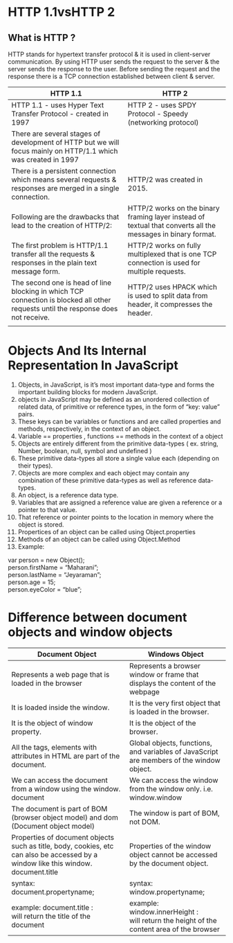 # HTTP 1.1vsHTTP 2

## What is HTTP ?

HTTP stands for hypertext transfer protocol & it is used in client-server communication.
By using HTTP user sends the request to the server & the server sends the response to the user.
Before sending the request and the response there is a TCP connection established between client & server. 


| HTTP 1.1      |     HTTP 2    |
| ------------- | ------------- |
| HTTP 1.1 - uses Hyper Text Transfer Protocol - created in 1997|HTTP 2 - uses SPDY Protocol - Speedy (networking protocol) 
|There are several stages of development of HTTP but we will focus mainly on HTTP/1.1 which was created in 1997 ||
|There is a persistent connection which means several requests & responses are merged in a single connection. | HTTP/2 was created in 2015.|
|Following are the drawbacks that lead to the creation of HTTP/2:| HTTP/2 works on the binary framing layer instead of textual that converts all the messages in binary format.|
|The first problem is HTTP/1.1 transfer all the requests & responses in the plain text message form. | HTTP/2 works on fully multiplexed that is one TCP connection is used for multiple requests.|
|The second one is head of line blocking in which TCP connection is blocked all other requests until the response does not receive. |HTTP/2 uses HPACK which is used to split data from header, it compresses the header.|The server sends all the other files like CSS & JS without the request of the client using the PUSH frame.|
|               |              |



# Objects And Its Internal Representation In JavaScript

1. Objects, in JavaScript, is it’s most important data-type and forms the important building blocks for modern JavaScript. 
2. objects in JavaScript may be defined as an unordered collection of related data, of primitive or reference types, in the form of “key: value” pairs. 
3. These keys can be variables or functions and are called properties and methods, respectively, in the context of an object.  
4.  Variable == properties ,  functions == methods in the context of a object
5. Objects are entirely different from the primitive data-types ( ex. string, Number, boolean, null, symbol and undefined )
6. These primitive data-types all store a single value each (depending on their types).
7. Objects are more complex and each object may contain any combination of these primitive data-types as well as reference data-types.
8. An object, is a reference data type.
9. Variables that are assigned a reference value are given a reference or a pointer to that value.
10. That reference or pointer points to the location in memory where the object is stored. 
11. Propertices of an object can be called using Object.properties
12. Methods of an object can be called using Object.Method
13. Example: 

var person = new Object();<br>
person.firstName = “Maharani”;<br>
person.lastName = “Jeyaraman”;<br>
person.age = 15;<br>
person.eyeColor = “blue”;<br>


# Difference between document objects and window objects


|Document Object      |  Windows Object |
| ------------- | ------------- |
| Represents a web page that is loaded in the browser | Represents a browser window or frame that displays the content of the webpage |
| It is loaded inside the window. | It is the very first object that is loaded in the browser.|
| It is the object of window property. | It is the object of the browser. |
| All the tags, elements with attributes in HTML are part of the document. | Global objects, functions, and variables of JavaScript are members of the window object. |
| We can access the document from a window using the window. document | We can access the window from the window only. i.e. window.window |
| The document is part of BOM (browser object model) and dom (Document object model) | The window is part of BOM, not DOM.|
| Properties of document objects such as title, body, cookies, etc can also be accessed by a window like this window. document.title | Properties of the window object cannot be accessed by the document object.|
| syntax: <br> document.propertyname; | syntax: <br> window.propertyname; |
| example: document.title : <br> will return the title of the document | example: window.innerHeight : <br> will return the height of the content area of the browser |


